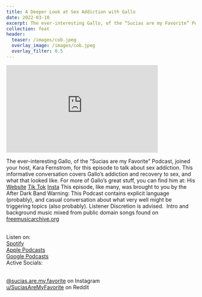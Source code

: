```yaml
---
title: A Deeper Look at Sex Addiction with Gallo
date: 2022-03-10
excerpt: The ever-interesting Gallo, of the “Sucias are my Favorite” Podcast, joined your host, Kara Fernstrom, for this episode to talk about sex addiction.
collection: feat
header:
  teaser: /images/cob.jpeg
  overlay_image: /images/cob.jpeg
  overlay_filter: 0.5
---
```


<iframe src='https://open.spotify.com/embed/episode/7wblgve4Bx9Tqtn9wKwXcc' width='80%' height='232' frameborder='0' allowtransparency='true' allow='encrypted-media'></iframe>

The ever-interesting Gallo, of the “Sucias are my Favorite” Podcast, joined your host, Kara Fernstrom, for this episode to talk about sex addiction. This informative conversation covers Gallo’s addiction and recovery to sex, and what that looked like.
For more of Gallo’s great stuff, you can find him at:
His [Website](https://sucias.xyz)
[Tik Tok](https://tiktok.com/@cochinochingon)
[Insta](https://instagram.com/cochinochingon)
This episode, like many, was brought to you by the After Dark Band
Warning: This Podcast contains explicit language (probably), and casual conversation about what very well might be triggering topics (also probably). Listener Discretion is advised. 
Intro and background music mixed from public domain songs found on [freemusicarchive.org](https://freemusicarchive.org)

<br> Listen on:
<br> [Spotify](https://open.spotify.com/show/3XjoipCU3QzeIaQAAQpBdW)  <a href='https://open.spotify.com/show/3XjoipCU3QzeIaQAAQpBdW'><i class='fab fa-spotify'></i></a>
<br> [Apple Podcasts](https://podcasts.apple.com/us/podcast/sucias-are-my-favorite/id1548173787) <a href='https://podcasts.apple.com/us/podcast/sucias-are-my-favorite/id1548173787'> <i class='fas fa-podcast'></i></a>
<br> [Google Podcasts](https://podcasts.google.com/feed/aHR0cHM6Ly9hbmNob3IuZm0vcy80MjI0YzYzYy9wb2RjYXN0L3Jzcw)  <a href='https://podcasts.google.com/feed/aHR0cHM6Ly9hbmNob3IuZm0vcy80MjI0YzYzYy9wb2RjYXN0L3Jzcw'><i class='fab fa-google-play'></i></a>
<br> Active Socials:

<br> [@sucias.are.my.favorite](https://instagram.com/sucias.are.my.favorite) on Instagram  <a href='https://www.instagram.com/sucias.are.my.favorite'><i class='fab fa-instagram'></i></a>
<br> [u/SuciasAreMyFavorite](https://reddit.com/u/suciasaremyfavorite/submitted) on Reddit <a href='https://reddit.com/u/suciasaremyfavorite/submitted'><i class='fab fa-reddit'></i></a>
